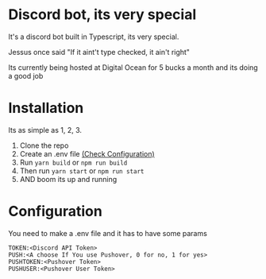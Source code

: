 # Discord bot, its very special

It's a discord bot built in Typescript, its very special.

Jessus once said "If it aint't type checked, it ain't right"

Its currently being hosted at Digital Ocean for 5 bucks a month and its doing a good job

# Installation

Its as simple as 1, 2, 3.

1. Clone the repo
1. Create an .env file [(Check Configuration)](#Configuration)
1. Run `yarn build` or `npm run build`
1. Then run `yarn start` or `npm run start`
1. AND boom its up and running

# Configuration

You need to make a .env file and it has to have some params

```
TOKEN:<Discord API Token>
PUSH:<A choose If You use Pushover, 0 for no, 1 for yes>
PUSHTOKEN:<Pushover Token>
PUSHUSER:<Pushover User Token>
```
